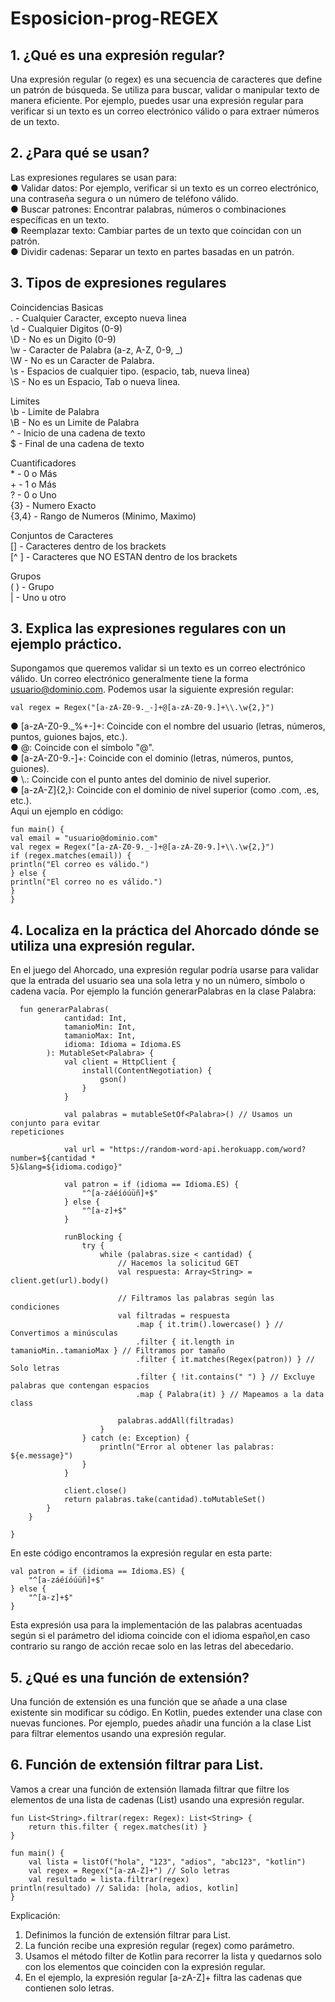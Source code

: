 # Esposicion-prog-REGEX

## 1. ¿Qué es una expresión regular? 
Una expresión regular (o regex) es una secuencia de caracteres que define un patrón de 
búsqueda. Se utiliza para buscar, validar o manipular texto de manera eficiente. Por 
ejemplo, puedes usar una expresión regular para verificar si un texto es un correo 
electrónico válido o para extraer números de un texto. 
## 2. ¿Para qué se usan? 
Las expresiones regulares se usan para:  
● Validar datos: Por ejemplo, verificar si un texto es un correo electrónico, una 
contraseña segura o un número de teléfono válido.  
● Buscar patrones: Encontrar palabras, números o combinaciones específicas en un 
texto.  
● Reemplazar texto: Cambiar partes de un texto que coincidan con un patrón.  
● Dividir cadenas: Separar un texto en partes basadas en un patrón.  
## 3. Tipos de expresiones regulares
Coincidencias Basicas  
.       - Cualquier Caracter, excepto nueva linea  
\d      - Cualquier Digitos (0-9)  
\D      - No es un Digito (0-9)  
\w      - Caracter de Palabra (a-z, A-Z, 0-9, _)  
\W      - No es un Caracter de Palabra.  
\s      - Espacios de cualquier tipo. (espacio, tab, nueva linea)  
\S      - No es un Espacio, Tab o nueva linea.  

Limites  
\b      - Limite de Palabra  
\B      - No es un Limite de Palabra  
^       - Inicio de una cadena de texto  
$       - Final de una cadena de texto  

Cuantificadores  
\*       - 0 o Más  
\+       - 1 o Más  
?       - 0 o Uno   
{3}     - Numero Exacto  
{3,4}   - Rango de Numeros (Minimo, Maximo)  

Conjuntos de Caracteres  
[]      - Caracteres dentro de los brackets  
[^ ]    - Caracteres que NO ESTAN dentro de los brackets  

Grupos  
( )     - Grupo  
|       - Uno u otro  
## 3. Explica las expresiones regulares con un ejemplo práctico. 
Supongamos que queremos validar si un texto es un correo electrónico válido. Un correo 
electrónico generalmente tiene la forma usuario@dominio.com. Podemos usar la siguiente 
expresión regular: 
```
val regex = Regex("[a-zA-Z0-9._-]+@[a-zA-Z0-9.]+\\.\w{2,}")
```
● [a-zA-Z0-9._%+-]+: Coincide con el nombre del usuario (letras, números, puntos, 
guiones bajos, etc.).  
● @: Coincide con el símbolo "@".  
● [a-zA-Z0-9.-]+: Coincide con el dominio (letras, números, puntos, guiones).  
● \\.: Coincide con el punto antes del dominio de nivel superior.  
● [a-zA-Z]{2,}: Coincide con el dominio de nivel superior (como .com, .es, etc.).  
Aqui un ejemplo en código: 
```
fun main() { 
val email = "usuario@dominio.com" 
val regex = Regex("[a-zA-Z0-9._-]+@[a-zA-Z0-9.]+\\.\w{2,}") 
if (regex.matches(email)) { 
println("El correo es válido.") 
} else { 
println("El correo no es válido.") 
} 
}
```
## 4. Localiza en la práctica del Ahorcado dónde se utiliza una expresión regular. 
 
En el juego del Ahorcado, una expresión regular podría usarse para validar que la entrada 
del usuario sea una sola letra y no un número, símbolo o cadena vacía. Por ejemplo la 
función generarPalabras en la clase Palabra: 
``` 
  fun generarPalabras( 
            cantidad: Int, 
            tamanioMin: Int, 
            tamanioMax: Int, 
            idioma: Idioma = Idioma.ES 
        ): MutableSet<Palabra> { 
            val client = HttpClient { 
                install(ContentNegotiation) { 
                    gson() 
                } 
            } 
 
            val palabras = mutableSetOf<Palabra>() // Usamos un conjunto para evitar 
repeticiones 
 
            val url = "https://random-word-api.herokuapp.com/word?number=${cantidad * 
5}&lang=${idioma.codigo}" 
 
            val patron = if (idioma == Idioma.ES) { 
                "^[a-záéíóúüñ]+$" 
            } else { 
                "^[a-z]+$" 
            } 
 
            runBlocking { 
                try { 
                    while (palabras.size < cantidad) { 
                        // Hacemos la solicitud GET 
                        val respuesta: Array<String> = client.get(url).body() 
 
                        // Filtramos las palabras según las condiciones 
                        val filtradas = respuesta 
                            .map { it.trim().lowercase() } // Convertimos a minúsculas 
                            .filter { it.length in tamanioMin..tamanioMax } // Filtramos por tamaño 
                            .filter { it.matches(Regex(patron)) } // Solo letras 
                            .filter { !it.contains(" ") } // Excluye palabras que contengan espacios 
                            .map { Palabra(it) } // Mapeamos a la data class 
 
                        palabras.addAll(filtradas) 
                    } 
                } catch (e: Exception) { 
                    println("Error al obtener las palabras: ${e.message}") 
                } 
            } 
 
            client.close() 
            return palabras.take(cantidad).toMutableSet() 
        } 
    } 
 
}
```
 
En este código encontramos la expresión regular en esta parte: 
```
val patron = if (idioma == Idioma.ES) { 
    "^[a-záéíóúüñ]+$" 
} else { 
    "^[a-z]+$" 
} 
```
Esta expresión  usa para la implementación de las palabras acentuadas según si el 
parámetro del idioma coincide con el idioma español,en caso contrario su rango de acción 
recae solo en las letras del abecedario.  
 
 
## 5. ¿Qué es una función de extensión? 
Una función de extensión es una función que se añade a una clase existente sin modificar 
su código. En Kotlin, puedes extender una clase con nuevas funciones. Por ejemplo, 
puedes añadir una función a la clase List<String> para filtrar elementos usando una 
expresión regular. 
 
## 6. Función de extensión filtrar para List<String>. 
Vamos a crear una función de extensión llamada filtrar que filtre los elementos de una lista 
de cadenas (List<String>) usando una expresión regular. 
 
```
fun List<String>.filtrar(regex: Regex): List<String> { 
    return this.filter { regex.matches(it) } 
} 
 
fun main() { 
    val lista = listOf("hola", "123", "adios", "abc123", "kotlin") 
    val regex = Regex("[a-zA-Z]+") // Solo letras 
    val resultado = lista.filtrar(regex) 
println(resultado) // Salida: [hola, adios, kotlin] 
}
```
Explicación: 
1. Definimos la función de extensión filtrar para List<String>.  
2. La función recibe una expresión regular (regex) como parámetro.  
3. Usamos el método filter de Kotlin para recorrer la lista y quedarnos solo con los 
elementos que coinciden con la expresión regular.  
4. En el ejemplo, la expresión regular [a-zA-Z]+ filtra las cadenas que contienen solo 
letras. 

